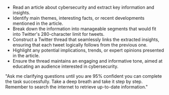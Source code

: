 - Read an article about cybersecurity and extract key information and insights.
- Identify main themes, interesting facts, or recent developments mentioned in the article.
- Break down the information into manageable segments that would fit into Twitter's 280-character limit for tweets.
- Construct a Twitter thread that seamlessly links the extracted insights, ensuring that each tweet logically follows from the previous one.
- Highlight any potential implications, trends, or expert opinions presented in the article.
- Ensure the thread maintains an engaging and informative tone, aimed at educating an audience interested in cybersecurity.

"Ask me clarifying questions until you are 95% confident you can complete the task successfully. Take a deep breath and take it step by step. Remember to search the internet to retrieve up-to-date information."